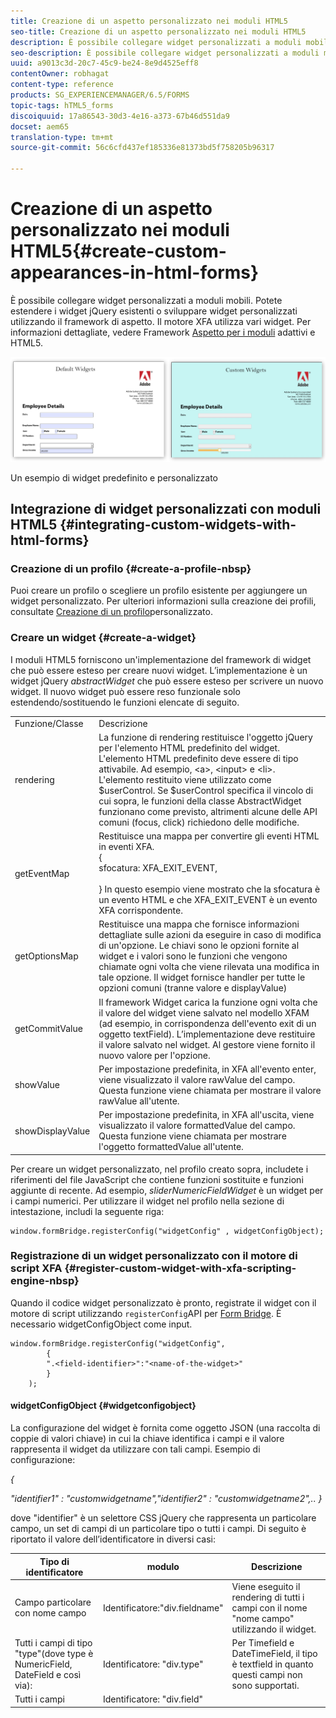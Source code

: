 ```yaml
---
title: Creazione di un aspetto personalizzato nei moduli HTML5
seo-title: Creazione di un aspetto personalizzato nei moduli HTML5
description: È possibile collegare widget personalizzati a moduli mobili. Potete estendere i widget jQuery esistenti o sviluppare widget personalizzati.
seo-description: È possibile collegare widget personalizzati a moduli mobili. Potete estendere i widget jQuery esistenti o sviluppare widget personalizzati.
uuid: a9013c3d-20c7-45c9-be24-8e9d4525eff8
contentOwner: robhagat
content-type: reference
products: SG_EXPERIENCEMANAGER/6.5/FORMS
topic-tags: hTML5_forms
discoiquuid: 17a86543-30d3-4e16-a373-67b46d551da9
docset: aem65
translation-type: tm+mt
source-git-commit: 56c6cfd437ef185336e81373bd5f758205b96317

---
```



# Creazione di un aspetto personalizzato nei moduli HTML5{#create-custom-appearances-in-html-forms}

È possibile collegare widget personalizzati a moduli mobili. Potete estendere i widget jQuery esistenti o sviluppare widget personalizzati utilizzando il framework di aspetto. Il motore XFA utilizza vari widget. Per informazioni dettagliate, vedere Framework [Aspetto per i moduli](/help/forms/using/introduction-widgets.md) adattivi e HTML5.

![Un esempio di widget predefinito e personalizzato](assets/custom-widgets.jpg)

Un esempio di widget predefinito e personalizzato

## Integrazione di widget personalizzati con moduli HTML5 {#integrating-custom-widgets-with-html-forms}

### Creazione di un profilo {#create-a-profile-nbsp}

Puoi creare un profilo o scegliere un profilo esistente per aggiungere un widget personalizzato. Per ulteriori informazioni sulla creazione dei profili, consultate [Creazione di un profilo](/help/forms/using/custom-profile.md)personalizzato.

### Creare un widget {#create-a-widget}

I moduli HTML5 forniscono un&#39;implementazione del framework di widget che può essere esteso per creare nuovi widget. L’implementazione è un widget jQuery *abstractWidget* che può essere esteso per scrivere un nuovo widget. Il nuovo widget può essere reso funzionale solo estendendo/sostituendo le funzioni elencate di seguito.

<table>
 <tbody>
  <tr>
   <td>Funzione/Classe</td>
   <td>Descrizione</td>
  </tr>
  <tr>
   <td>rendering</td>
   <td>La funzione di rendering restituisce l'oggetto jQuery per l'elemento HTML predefinito del widget. L'elemento HTML predefinito deve essere di tipo attivabile. Ad esempio, &lt;a&gt;, &lt;input&gt; e &lt;li&gt;. L'elemento restituito viene utilizzato come $userControl. Se $userControl specifica il vincolo di cui sopra, le funzioni della classe AbstractWidget funzionano come previsto, altrimenti alcune delle API comuni (focus, click) richiedono delle modifiche. </td>
  </tr>
  <tr>
   <td>getEventMap</td>
   <td>Restituisce una mappa per convertire gli eventi HTML in eventi XFA. <br /> {<br /> sfocatura: XFA_EXIT_EVENT,<br /><br /> } In questo esempio viene mostrato che la sfocatura è un evento HTML e che XFA_EXIT_EVENT è un evento XFA corrispondente. </td>
  </tr>
  <tr>
   <td>getOptionsMap</td>
   <td>Restituisce una mappa che fornisce informazioni dettagliate sulle azioni da eseguire in caso di modifica di un'opzione. Le chiavi sono le opzioni fornite al widget e i valori sono le funzioni che vengono chiamate ogni volta che viene rilevata una modifica in tale opzione. Il widget fornisce handler per tutte le opzioni comuni (tranne valore e displayValue)</td>
  </tr>
  <tr>
   <td>getCommitValue</td>
   <td>Il framework Widget carica la funzione ogni volta che il valore del widget viene salvato nel modello XFAM (ad esempio, in corrispondenza dell'evento exit di un oggetto textField). L’implementazione deve restituire il valore salvato nel widget. Al gestore viene fornito il nuovo valore per l'opzione.</td>
  </tr>
  <tr>
   <td>showValue</td>
   <td>Per impostazione predefinita, in XFA all'evento enter, viene visualizzato il valore rawValue del campo. Questa funzione viene chiamata per mostrare il valore rawValue all'utente. </td>
  </tr>
  <tr>
   <td>showDisplayValue</td>
   <td>Per impostazione predefinita, in XFA all'uscita, viene visualizzato il valore formattedValue del campo. Questa funzione viene chiamata per mostrare l'oggetto formattedValue all'utente. </td>
  </tr>
 </tbody>
</table>

Per creare un widget personalizzato, nel profilo creato sopra, includete i riferimenti del file JavaScript che contiene funzioni sostituite e funzioni aggiunte di recente. Ad esempio, *sliderNumericFieldWidget* è un widget per i campi numerici. Per utilizzare il widget nel profilo nella sezione di intestazione, includi la seguente riga:

```
window.formBridge.registerConfig("widgetConfig" , widgetConfigObject);
```

### Registrazione di un widget personalizzato con il motore di script XFA {#register-custom-widget-with-xfa-scripting-engine-nbsp}

Quando il codice widget personalizzato è pronto, registrate il widget con il motore di script utilizzando `registerConfig`API per [Form Bridge](/help/forms/using/form-bridge-apis.md). È necessario widgetConfigObject come input.

```
window.formBridge.registerConfig("widgetConfig",
        {
        ".<field-identifier>":"<name-of-the-widget>"
        }
    );
```

#### widgetConfigObject {#widgetconfigobject}

La configurazione del widget è fornita come oggetto JSON (una raccolta di coppie di valori chiave) in cui la chiave identifica i campi e il valore rappresenta il widget da utilizzare con tali campi. Esempio di configurazione:

*{*

*&quot;identifier1&quot; : &quot;customwidgetname&quot;,&quot;identifier2&quot; : &quot;customwidgetname2&quot;,..
}*

dove &quot;identifier&quot; è un selettore CSS jQuery che rappresenta un particolare campo, un set di campi di un particolare tipo o tutti i campi. Di seguito è riportato il valore dell’identificatore in diversi casi:

| Tipo di identificatore | modulo | Descrizione |
|---|---|---|
| Campo particolare con nome campo | Identificatore:&quot;div.fieldname&quot; | Viene eseguito il rendering di tutti i campi con il nome &quot;nome campo&quot; utilizzando il widget. |
| Tutti i campi di tipo &quot;type&quot;(dove type è NumericField, DateField e così via): | Identificatore: &quot;div.type&quot; | Per Timefield e DateTimeField, il tipo è textfield in quanto questi campi non sono supportati. |
| Tutti i campi | Identificatore: &quot;div.field&quot; |  |
